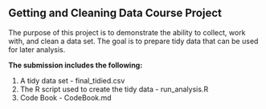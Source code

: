 ## Getting and Cleaning Data Course Project

The purpose of this project is to demonstrate the ability to collect, work with, and clean a data set. The goal is to prepare tidy data that can be used for later analysis.

**The submission includes the following:**

1. A tidy data set - final_tidied.csv
2. The R script used to create the tidy data - run_analysis.R
3. Code Book - CodeBook.md